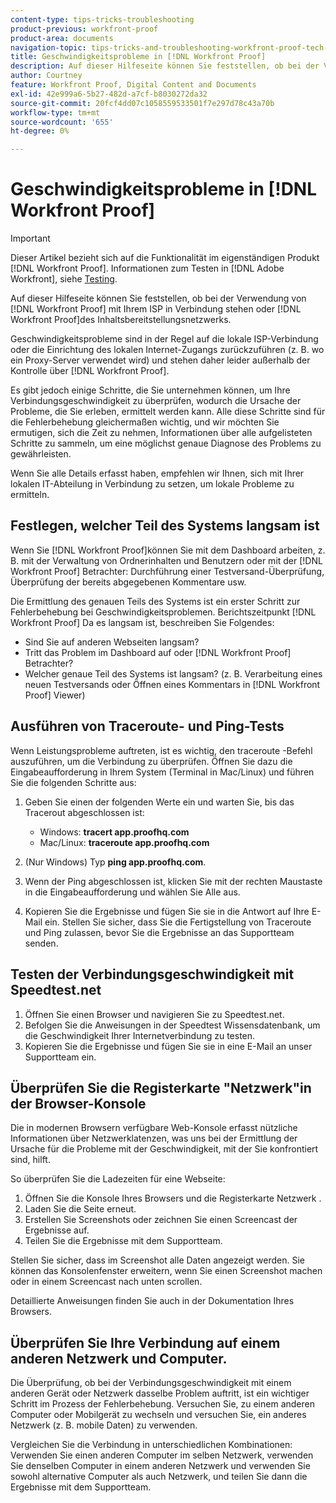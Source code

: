 ```yaml
---
content-type: tips-tricks-troubleshooting
product-previous: workfront-proof
product-area: documents
navigation-topic: tips-tricks-and-troubleshooting-workfront-proof-tech-corner
title: Geschwindigkeitsprobleme in [!DNL Workfront Proof]
description: Auf dieser Hilfeseite können Sie feststellen, ob bei der Verwendung von [!DNL Workfront Proof] mit Ihrem ISP in Verbindung stehen oder [!DNL Workfront Proof]des Inhaltsbereitstellungsnetzwerks.
author: Courtney
feature: Workfront Proof, Digital Content and Documents
exl-id: 42e999a6-5b27-482d-a7cf-b8030272da32
source-git-commit: 20fcf4dd07c1058559533501f7e297d78c43a70b
workflow-type: tm+mt
source-wordcount: '655'
ht-degree: 0%

---
```


# Geschwindigkeitsprobleme in [!DNL Workfront Proof]

>[!IMPORTANT]
>
>Dieser Artikel bezieht sich auf die Funktionalität im eigenständigen Produkt [!DNL Workfront Proof]. Informationen zum Testen in [!DNL Adobe Workfront], siehe [Testing](../../../review-and-approve-work/proofing/proofing.md).

Auf dieser Hilfeseite können Sie feststellen, ob bei der Verwendung von [!DNL Workfront Proof] mit Ihrem ISP in Verbindung stehen oder [!DNL Workfront Proof]des Inhaltsbereitstellungsnetzwerks.

Geschwindigkeitsprobleme sind in der Regel auf die lokale ISP-Verbindung oder die Einrichtung des lokalen Internet-Zugangs zurückzuführen (z. B. wo ein Proxy-Server verwendet wird) und stehen daher leider außerhalb der Kontrolle über [!DNL Workfront Proof].

Es gibt jedoch einige Schritte, die Sie unternehmen können, um Ihre Verbindungsgeschwindigkeit zu überprüfen, wodurch die Ursache der Probleme, die Sie erleben, ermittelt werden kann. Alle diese Schritte sind für die Fehlerbehebung gleichermaßen wichtig, und wir möchten Sie ermutigen, sich die Zeit zu nehmen, Informationen über alle aufgelisteten Schritte zu sammeln, um eine möglichst genaue Diagnose des Problems zu gewährleisten.

Wenn Sie alle Details erfasst haben, empfehlen wir Ihnen, sich mit Ihrer lokalen IT-Abteilung in Verbindung zu setzen, um lokale Probleme zu ermitteln.

## Festlegen, welcher Teil des Systems langsam ist

Wenn Sie [!DNL Workfront Proof]können Sie mit dem Dashboard arbeiten, z. B. mit der Verwaltung von Ordnerinhalten und Benutzern oder mit der [!DNL Workfront Proof] Betrachter: Durchführung einer Testversand-Überprüfung, Überprüfung der bereits abgegebenen Kommentare usw.

Die Ermittlung des genauen Teils des Systems ist ein erster Schritt zur Fehlerbehebung bei Geschwindigkeitsproblemen. Berichtszeitpunkt [!DNL Workfront Proof] Da es langsam ist, beschreiben Sie Folgendes:

* Sind Sie auf anderen Webseiten langsam?
* Tritt das Problem im Dashboard auf oder [!DNL Workfront Proof] Betrachter?
* Welcher genaue Teil des Systems ist langsam? (z. B. Verarbeitung eines neuen Testversands oder Öffnen eines Kommentars in [!DNL Workfront Proof] Viewer)

## Ausführen von Traceroute- und Ping-Tests

Wenn Leistungsprobleme auftreten, ist es wichtig, den traceroute -Befehl auszuführen, um die Verbindung zu überprüfen. Öffnen Sie dazu die Eingabeaufforderung in Ihrem System (Terminal in Mac/Linux) und führen Sie die folgenden Schritte aus:

1. Geben Sie einen der folgenden Werte ein und warten Sie, bis das Tracerout abgeschlossen ist:

   * Windows: **tracert app.proofhq.com**
   * Mac/Linux: **traceroute app.proofhq.com**

1. (Nur Windows) Typ **ping app.proofhq.com**.
1. Wenn der Ping abgeschlossen ist, klicken Sie mit der rechten Maustaste in die Eingabeaufforderung und wählen Sie Alle aus.
1. Kopieren Sie die Ergebnisse und fügen Sie sie in die Antwort auf Ihre E-Mail ein.
Stellen Sie sicher, dass Sie die Fertigstellung von Traceroute und Ping zulassen, bevor Sie die Ergebnisse an das Supportteam senden.

## Testen der Verbindungsgeschwindigkeit mit Speedtest.net

1. Öffnen Sie einen Browser und navigieren Sie zu Speedtest.net.
1. Befolgen Sie die Anweisungen in der Speedtest Wissensdatenbank, um die Geschwindigkeit Ihrer Internetverbindung zu testen.
1. Kopieren Sie die Ergebnisse und fügen Sie sie in eine E-Mail an unser Supportteam ein.

## Überprüfen Sie die Registerkarte &quot;Netzwerk&quot;in der Browser-Konsole

Die in modernen Browsern verfügbare Web-Konsole erfasst nützliche Informationen über Netzwerklatenzen, was uns bei der Ermittlung der Ursache für die Probleme mit der Geschwindigkeit, mit der Sie konfrontiert sind, hilft.

So überprüfen Sie die Ladezeiten für eine Webseite:

1. Öffnen Sie die Konsole Ihres Browsers und die Registerkarte Netzwerk .
1. Laden Sie die Seite erneut.
1. Erstellen Sie Screenshots oder zeichnen Sie einen Screencast der Ergebnisse auf.
1. Teilen Sie die Ergebnisse mit dem Supportteam.

Stellen Sie sicher, dass im Screenshot alle Daten angezeigt werden. Sie können das Konsolenfenster erweitern, wenn Sie einen Screenshot machen oder in einem Screencast nach unten scrollen.

Detaillierte Anweisungen finden Sie auch in der Dokumentation Ihres Browsers.

## Überprüfen Sie Ihre Verbindung auf einem anderen Netzwerk und Computer.

Die Überprüfung, ob bei der Verbindungsgeschwindigkeit mit einem anderen Gerät oder Netzwerk dasselbe Problem auftritt, ist ein wichtiger Schritt im Prozess der Fehlerbehebung. Versuchen Sie, zu einem anderen Computer oder Mobilgerät zu wechseln und versuchen Sie, ein anderes Netzwerk (z. B. mobile Daten) zu verwenden.

Vergleichen Sie die Verbindung in unterschiedlichen Kombinationen: Verwenden Sie einen anderen Computer im selben Netzwerk, verwenden Sie denselben Computer in einem anderen Netzwerk und verwenden Sie sowohl alternative Computer als auch Netzwerk, und teilen Sie dann die Ergebnisse mit dem Supportteam.
